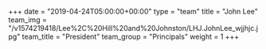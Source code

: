 +++
date = "2019-04-24T05:00:00+00:00"
type = "team"
title = "John Lee"
team_img = "/v1574219418/Lee%2C%20Hill%20and%20Johnston/LHJ.JohnLee_wjjhjc.jpg"
team_title = "President"
team_group = "Principals"
weight = 1
+++